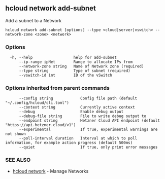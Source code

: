 ## hcloud network add-subnet

Add a subnet to a Network

```
hcloud network add-subnet [options] --type <cloud|server|vswitch> --network-zone <zone> <network>
```

### Options

```
  -h, --help                  help for add-subnet
      --ip-range ipNet        Range to allocate IPs from
      --network-zone string   Name of Network zone (required)
      --type string           Type of subnet (required)
      --vswitch-id int        ID of the vSwitch
```

### Options inherited from parent commands

```
      --config string            Config file path (default "~/.config/hcloud/cli.toml")
      --context string           Currently active context
      --debug                    Enable debug output
      --debug-file string        File to write debug output to
      --endpoint string          Hetzner Cloud API endpoint (default "https://api.hetzner.cloud/v1")
      --experimental             If true, experimental warnings are not shown
      --poll-interval duration   Interval at which to poll information, for example action progress (default 500ms)
      --quiet                    If true, only print error messages
```

### SEE ALSO

* [hcloud network](hcloud_network.md)	 - Manage Networks
